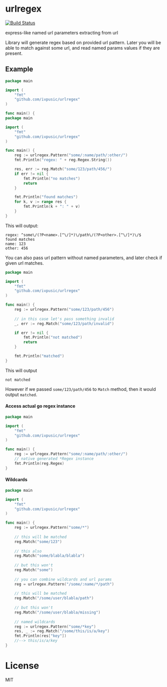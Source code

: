 urlregex
======
[![Build Status](https://travis-ci.org/ivpusic/urlregex.svg?branch=master)](https://travis-ci.org/ivpusic/urlregex)

express-like named url parameters extracting from url

Library will generate regex based on provided url pattern. Later you will be able to match against some url, and read named params values if they are present.

## Example
```Go
package main

import (
	"fmt"
	"github.com/ivpusic/urlregex"
)

func main() {
package main

import (
	"fmt"
	"github.com/ivpusic/urlregex"
)

func main() {
	reg := urlregex.Pattern("some/:name/path/:other/")
	fmt.Println("regex: " + reg.Regex.String())

	res, err := reg.Match("some/123/path/456/")
	if err != nil {
		fmt.Println("no matches")
		return
	}

	fmt.Println("found matches")
	for k, v := range res {
		fmt.Println(k + ": " + v)
	}
}
```

This will output:
```
regex: ^some\/(?P<name>.[^\/]*)\/path\/(?P<other>.[^\/]*)\/$
found matches
name: 123
other: 456
```

You can also pass url pattern without named parameters, and later check if given url matches.
```Go
package main

import (
	"fmt"
	"github.com/ivpusic/urlregex"
)

func main() {
	reg := urlregex.Pattern("some/123/path/456")
	
	// in this case let's pass something invalid
	_, err := reg.Match("some/123/path/invalid")

	if err != nil {
		fmt.Println("not matched")
		return
	}

	fmt.Println("matched")
}
```
This will output
```
not matched
```
However if we passed ``some/123/path/456`` to ``Match`` method, then it would output ``matched``.

#### Access actual go regex instance
```Go
package main

import (
	"fmt"
	"github.com/ivpusic/urlregex"
)

func main() {
	reg := urlregex.Pattern("some/:name/path/:other/")
	// native generated *Regex instance
	fmt.Println(reg.Regex)
}
```

#### Wildcards
```Go
package main

import (
	"fmt"
	"github.com/ivpusic/urlregex"
)

func main() {
	reg := urlregex.Pattern("some/*")
	
	// this will be matched
	reg.Match("some/123")
	
	// this also
	reg.Match("some/blabla/blabla")
	
	// but this won't
	reg.Match("some")
	
	// you can combine wildcards and url params
	reg = urlregex.Pattern("/some/:name/*/path")
	
	// this will be matched
	reg.Match("/some/user/blabla/path")
	
	// but this won't
	reg.Match("/some/user/blabla/missing")
	
	// named wildcards
	reg := urlregex.Pattern("some/*key")
	res, _ := reg.Match("/some/this/is/a/key")
	fmt.Println(res["key"])
	//--> this/is/a/key
}
```

# License
MIT
